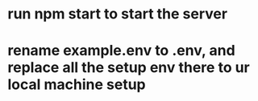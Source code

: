 # run npm start to start the server

# rename example.env to .env, and replace all the setup env there to ur local machine setup
